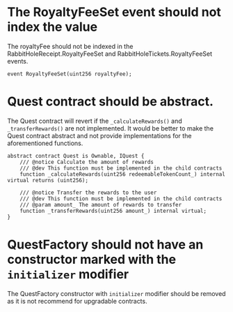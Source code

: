 # The RoyaltyFeeSet event should not index the value

The royaltyFee should not be indexed in the RabbitHoleReceipt.RoyaltyFeeSet and RabbitHoleTickets.RoyaltyFeeSet events.

`event RoyaltyFeeSet(uint256 royaltyFee);`

# Quest contract should be abstract.

The Quest contract will revert if the `_calculateRewards()` and `_transferRewards()` are not implemented. It would be better to make the Quest contract abstract
and not provide implementations for the aforementioned functions.

```
abstract contract Quest is Ownable, IQuest {
    /// @notice Calculate the amount of rewards
    /// @dev This function must be implemented in the child contracts
    function _calculateRewards(uint256 redeemableTokenCount_) internal virtual returns (uint256);

    /// @notice Transfer the rewards to the user
    /// @dev This function must be implemented in the child contracts
    /// @param amount_ The amount of rewards to transfer
    function _transferRewards(uint256 amount_) internal virtual;
}
```

# QuestFactory should not have an constructor marked with the `initializer` modifier

The QuestFactory constructor with `initializer` modifier should be removed as it is not recommend for upgradable contracts.
